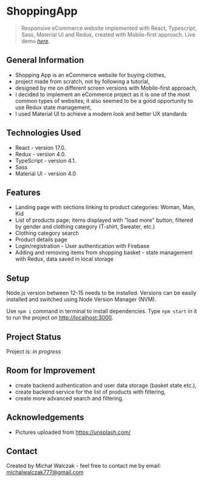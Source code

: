 # ShoppingApp
> Responsive eCommerce website implemented with React, Typescript, Sass, Material UI and Redux, created with Mobile-first approach.
> Live demo [_here_](https://www.example.com).

## General Information
- Shopping App is an eCommerce website for buying clothes,
- project made from scratch, not by following a tutorial,
- designed by me on different screen versions with Mobile-first approach,
- I decided to implement an eCommerce project as it is one of the most common types of websites; it also seemed to be a good opportunity to use  Redux state management,
- I used Material UI to achieve a modern look and better UX standards

## Technologies Used
- React - version 17.0.
- Redux - version 4.0.
- TypeScript - version 4.1.
- Sass
- Material UI - version 4.0

## Features
- Landing page with sections linking to product categories: Woman, Man, Kid
- List of products page; items displayed with "load more" button, filtered by gender and clothing category (T-shirt, Sweater, etc.)
- Clothing category search
- Product details page
- Login/registration - User authentication with Firebase
- Adding and removing items from shopping basket - state management with Redux, data saved in local storage

## Setup
Node.js version between 12-15 needs to be installed. Versions can be easily installed and switched using Node Version Manager (NVM). 

Use `npm i` command in terminal to install dependencies. Type `npm start` in it to run the project on [http://localhost:3000](http://localhost:3000).

## Project Status
Project is: _in progress_

## Room for Improvement
- create backend authentication and user data storage (basket state etc.),
- create backend service for the list of products with filtering,
- create more advanced search and filtering.

## Acknowledgements
- Pictures uploaded from https://unsplash.com/

## Contact
Created by Michał Walczak - feel free to contact me by email: michalwalczak777@gmail.com

